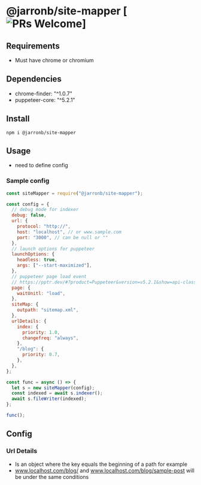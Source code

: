 # @jarronb/site-mapper [![PRs Welcome](https://img.shields.io/badge/PRs-welcome-green.svg)]

## Requirements

- Must have chrome or chromium

## Dependencies

- chrome-finder: "^1.0.7"
- puppeteer-core: "^5.2.1"

## Install

`npm i @jarronb/site-mapper`

## Usage

- need to define config

### Sample config

```javascript
const siteMapper = require("@jarronb/site-mapper");

const config = {
  // debug mode for indexer
  debug: false,
  url: {
    protocol: "http://",
    host: "localhost", // or www.sample.com
    port: "3000", // can be null or ""
  },
  // launch options for puppeteer
  launchOptions: {
    headless: true,
    args: ["--start-maximized"],
  },
  // puppeteer page load event
  // https://pptr.dev/#?product=Puppeteer&version=v5.2.1&show=api-class-page
  page: {
    waitUnitl: "load",
  },
  siteMap: {
    outpath: "sitemap.xml",
  },
  urlDetails: {
    index: {
      priority: 1.0,
      changefreq: "always",
    },
    "/blog": {
      priority: 0.7,
    },
  },
};

const func = async () => {
  let s = new siteMapper(config);
  const indexed = await s.indexer();
  await s.fileWriter(indexed);
};

func();
```

## Config

### Url Details

- Is an object where the key equals the beginning of a path for example
- www.localhost.com/blog/ and www.localhost.com/blog/sample-post will be under the same conditions
